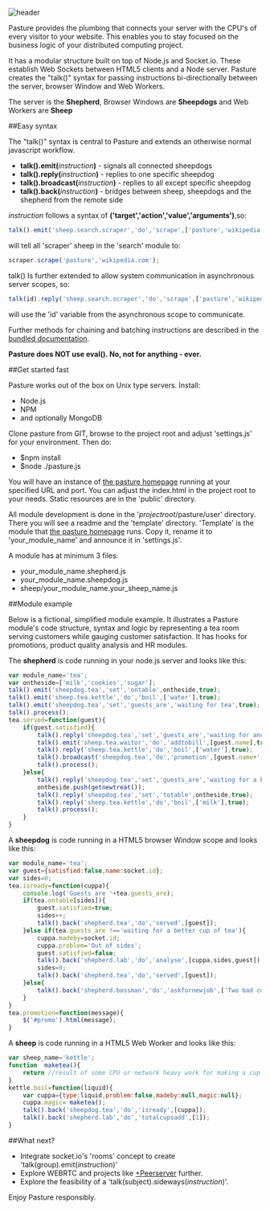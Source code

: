 ![header](https://cloud.githubusercontent.com/assets/998947/7785206/d2701322-017c-11e5-8546-cd1b149cef8e.jpg)

Pasture provides the plumbing that connects your server with the CPU's of every visitor to your website. This enables you to stay focused on the business logic of your distributed computing project.

It has a modular structure built on top of Node.js and Socket.io. These establish Web Sockets between HTML5 clients and a Node server. Pasture creates the "talk()" syntax for passing instructions bi-directionally between the server, browser Window and Web Workers.

The server is the **Shepherd**, Browser Windows are **Sheepdogs** and Web Workers are **Sheep**

##Easy syntax

The "talk()" syntax is central to Pasture and extends an otherwise normal javascript workflow.

- **talk().emit(**_instruction_**)** - signals all connected sheepdogs
- **talk().reply(**_instruction_**)** - replies to one specific sheepdog
- **talk().broadcast(**_instruction_**)** - replies to all except specific sheepdog
- **talk().back(**_instruction_**)** - bridges between sheep, sheepdogs and the shepherd from the remote side

_instruction_ follows a syntax of **('target','action','value','arguments')**,so:
```javascript
talk().emit('sheep.search.scraper','do','scrape',['pasture','wikipedia.com']);
```
will tell all 'scraper' sheep in the 'search' module to:
```javascript
scraper.scrape('pasture','wikipedia.com');
```

talk() Is further extended to allow system communication in asynchronous server scopes, so:
```javascript
talk(id).reply('sheep.search.scraper','do','scrape',['pasture','wikipedia.com']);
```
will use the 'id' variable from the asynchronous scope to communicate.

Further methods for chaining and batching instructions are described in the [bundled documentation](https://github.com/Openpoint/Pasture.js/tree/master/pasture/user).
 
**Pasture does NOT use eval(). No, not for anything - ever.**

##Get started fast

Pasture works out of the box on Unix type servers. Install:

- Node.js
- NPM
- and optionally MongoDB

Clone pasture from GIT, browse to the project root and adjust 'settings.js' for your environment. Then do:

- $npm install
- $node ./pasture.js

You will have an instance of [the pasture homepage](http://pasture.openpoint.ie) running at your specified URL and port. You can adjust the index.html in the project root to your needs. Static resources are in the 'public' directory.

All module development is done in the '_projectroot_/pasture/user' directory. There you will see a readme and the 'template' directory. 'Template' is the module that [the pasture homepage](http://pasture.openpoint.ie) runs. Copy it, rename it to 'your_module_name' and announce it in 'settings.js'.

A module has at minimum 3 files:

- your_module_name.shepherd.js
- your_module_name.sheepdog.js
- sheep/your_module_name.your_sheep_name.js

##Module example

Below is a fictional, simplified module example. It illustrates a Pasture module's code structure, syntax and logic by representing a tea room serving customers while gauging customer satisfaction. It has hooks for promotions, product quality analysis and HR modules.

The **shepherd** is code running in your node.js server and looks like this:

```javascript
var module_name='tea';
var ontheside=['milk','cookies','sugar'];
talk().emit('sheepdog.tea','set','ontable',ontheside,true);
talk().emit('sheep.tea.kettle','do','boil',['water'],true);
talk().emit('sheepdog.tea','set','guests_are','waiting for tea',true);
talk().process(); 
tea.served=function(guest){
    if(guest.satisfied){
        talk().reply('sheepdog.tea','set','guests_are','waiting for another tea',true);
        talk().emit('sheep.tea.waitor','do','addtobill',[guest.name],true);
        talk().reply('sheep.tea.kettle','do','boil',['water'],true);        
        talk().broadcast('sheepdog.tea','do','promotion',[guest.name+' had a nice cup of tea'],true);
        talk().process();
    }else{
        talk().reply('sheepdog.tea','set','guests_are','waiting for a better cup of tea',true);     
        ontheside.push(getnewtreat());
        talk().reply('sheepdog.tea','set','totable',ontheside,true);
        talk().reply('sheep.tea.kettle','do','boil',['milk'],true);     
        talk().process();   
    }
}
```

A **sheepdog** is code running in a HTML5 browser Window scope and looks like this:

```javascript
var module_name='tea';
var guest={satisfied:false,name:socket.id};
var sides=0;
tea.isready=function(cuppa){
    console.log('Guests are '+tea.guests_are);
    if(tea.ontable[sides]){
        guest.satisfied=true;
        sides++;
        talk().back('shepherd.tea','do','served',[guest]);
    }else if(tea.guests_are !=='waiting for a better cup of tea'){
        cuppa.madeby=socket.id;
        cuppa.problem='Out of sides';
        guest.satisfied=false;       
        talk().back('shepherd.lab','do','analyse',[cuppa,sides,guest]);
        sides=0;
        talk().back('shepherd.tea','do','served',[guest]);
    }else{
        talk().back('shepherd.bossman','do','askfornewjob',['Two bad cups in a row',guest]);
    }
}
tea.promotion=function(message){
    $('#promo').html(message);
}
```

A **sheep** is code running in a HTML5 Web Worker and looks like this:

```javascript
var sheep_name='kettle';
function  maketea(){
    return //result of some CPU or network heavy work for making a cup of tea
}
kettle.boil=function(liquid){
    var cuppa={type:liquid,problem:false,madeby:null,magic:null};
    cuppa.magic= maketea(); 
    talk().back('sheepdog.tea','do','isready',[cuppa]);
    talk().back('shepherd.lab','do','totalcupsadd',[1]);
}
```

##What next?

- Integrate socket.io's 'rooms' concept to create 'talk(group).emit(_instruction_)'
- Explore WEBRTC and projects like [+Peerserver](http://www.peer-server.com/) further.
- Explore the feasibility of a 'talk(subject).sideways(_instruction_)'.


Enjoy Pasture responsibly.
